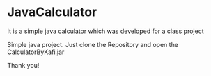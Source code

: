 # JavaCalculator
It is a simple java calculator which was developed for a class project


Simple java project. Just clone the Repository and open the CalculatorByKafi.jar 


Thank you!
